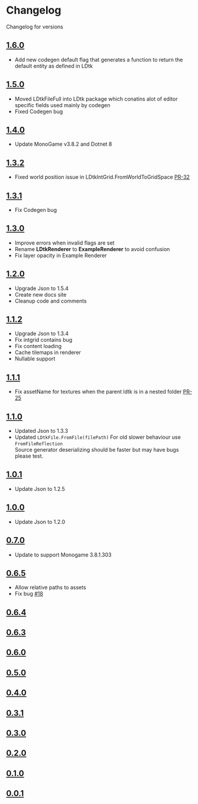 # Changelog

Changelog for versions

## [1.6.0](https://github.com/IrishBruse/LDtkMonogame/compare/v1.5.0...v1.6.0)

-   Add new codegen default flag that generates a function to return the default entity as defined in LDtk

## [1.5.0](https://github.com/IrishBruse/LDtkMonogame/compare/v1.4.0...v1.5.0)

-   Moved LDtkFileFull into LDtk package which conatins alot of editor specific fields used mainly by codegen
-   Fixed Codegen bug

## [1.4.0](https://github.com/IrishBruse/LDtkMonogame/compare/v1.3.1...v1.4.0)

-   Update MonoGame v3.8.2 and Dotnet 8

## [1.3.2](https://github.com/IrishBruse/LDtkMonogame/compare/v1.3.1...v1.3.2)

-   Fixed world position issue in LDtkIntGrid.FromWorldToGridSpace [PR-32](https://github.com/IrishBruse/LDtkMonogame/pull/32)

## [1.3.1](https://github.com/IrishBruse/LDtkMonogame/compare/v1.3.0...v1.3.1)

-   Fix Codegen bug

## [1.3.0](https://github.com/IrishBruse/LDtkMonogame/compare/v1.2.0...v1.3.0)

-   Improve errors when invalid flags are set
-   Rename **LDtkRenderer** to **ExampleRenderer** to avoid confusion
-   Fix layer opacity in Example Renderer

## [1.2.0](https://github.com/IrishBruse/LDtkMonogame/compare/v1.1.2...v1.2.0)

-   Upgrade Json to 1.5.4
-   Create new docs site
-   Cleanup code and comments

## [1.1.2](https://github.com/IrishBruse/LDtkMonogame/compare/v1.1.1...v1.1.2)

-   Upgrade Json to 1.3.4
-   Fix intgrid contains bug
-   Fix content loading
-   Cache tilemaps in renderer
-   Nullable support

## [1.1.1](https://github.com/IrishBruse/LDtkMonogame/compare/v1.1.0...v1.1.1)

-   Fix assetName for textures when the parent ldtk is in a nested folder [PR-25](https://github.com/IrishBruse/LDtkMonogame/pull/25)

## [1.1.0](https://github.com/IrishBruse/LDtkMonogame/compare/v1.0.1...v1.1.0)

-   Updated Json to 1.3.3
-   Updated `LDtkFile.FromFile(filePath)` For old slower behaviour use `FromFileReflection` <br/> Source generator deserializing should be faster but may have bugs please test.

## [1.0.1](https://github.com/IrishBruse/LDtkMonogame/compare/v1.0.0...v1.0.1)

-   Update Json to 1.2.5

## [1.0.0](https://github.com/IrishBruse/LDtkMonogame/compare/v0.7.0...v1.0.0)

-   Update Json to 1.2.0

## [0.7.0](https://github.com/IrishBruse/LDtkMonogame/compare/v0.6.5...v0.7.0)

-   Update to support Monogame 3.8.1.303

## [0.6.5](https://github.com/IrishBruse/LDtkMonogame/compare/v0.6.4...v0.6.5)

-   Allow relative paths to assets
-   Fix bug [#18](https://github.com/IrishBruse/LDtkMonogame/issues/18)

## [0.6.4](https://github.com/IrishBruse/LDtkMonogame/compare/v0.6.3...v0.6.4)

## [0.6.3](https://github.com/IrishBruse/LDtkMonogame/compare/v0.6.0...v0.6.3)

## [0.6.0](https://github.com/IrishBruse/LDtkMonogame/compare/v0.5.0...v0.6.0)

## [0.5.0](https://github.com/IrishBruse/LDtkMonogame/compare/v0.4.0...v0.5.0)

## [0.4.0](https://github.com/IrishBruse/LDtkMonogame/compare/v0.3.1...v0.4.0)

## [0.3.1](https://github.com/IrishBruse/LDtkMonogame/compare/v0.3.0...v0.3.1)

## [0.3.0](https://github.com/IrishBruse/LDtkMonogame/compare/v0.2.0...v0.3.0)

## [0.2.0](https://github.com/IrishBruse/LDtkMonogame/compare/v0.1.0...v0.2.0)

## [0.1.0](https://github.com/IrishBruse/LDtkMonogame/compare/v0.0.1...v0.1.0)

## [0.0.1](https://github.com/IrishBruse/LDtkMonogame/commits/v0.0.1)
